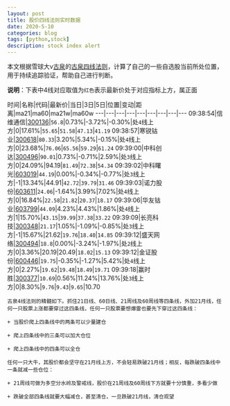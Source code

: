 ```yaml
---
layout: post
title: 股价四线法则实时数据
date: 2020-5-10
categories: blog
tags: [python,stock]
description: stock index alert
---
```



本文根据雪球大v[古泉](https://xueqiu.com/u/7148646888)的[古泉四线法则](https://xueqiu.com/7148646888/130498192)，计算了自己的一些自选股当前所处位置，用于持续追踪验证，帮助自己进行判断。

**说明**：下表中4线对应取值为`红色`表示最新价处于对应指标上方，属正面

时间|名称|代码|最新价|当日|3日|5日|位置|变动|距离|ma21|ma60|ma21w|ma60w
---|---|---|---|---|---|---|---|---
09:38:54|信维通信|[300136](https://xueqiu.com/S/SZ300136)|`56.8`|0.73%|-3.72%|-0.30%|处`4`线上方|0|17.61%|`55.65`|`51.58`|`47.13`|`41.19`
09:38:57|寒锐钴业|[300618](https://xueqiu.com/S/SZ300618)|`80.33`|3.20%|5.34%|-0.15%|处`4`线上方|0|23.68%|`76.06`|`65.56`|`59.29`|`61.24`
09:39:00|中科创达|[300496](https://xueqiu.com/S/SZ300496)|`90.01`|0.73%|-0.71%|2.59%|处`3`线上方|0|24.09%|94.19|`81.49`|`72.38`|`54.34`
09:39:02|中科曙光|[603019](https://xueqiu.com/S/SH603019)|`44.19`|0.00%|-0.34%|-0.77%|处`3`线上方|-1|13.34%|44.91|`42.72`|`39.79`|`31.46`
09:39:03|诺力股份|[603611](https://xueqiu.com/S/SH603611)|`24.06`|-1.64%|3.99%|7.02%|处`4`线上方|0|16.84%|`22.58`|`21.82`|`20.37`|`18.17`
09:39:06|华友钴业|[603799](https://xueqiu.com/S/SH603799)|`44.09`|4.23%|4.43%|1.86%|处`4`线上方|1|15.70%|`43.15`|`39.99`|`37.38`|`33.22`
09:39:09|长亮科技|[300348](https://xueqiu.com/S/SZ300348)|`21.17`|1.05%|-1.09%|-0.85%|处`3`线上方|-1|15.67%|21.62|`19.76`|`18.40`|`14.85`
09:39:12|盛天网络|[300494](https://xueqiu.com/S/SZ300494)|`18.8`|0.00%|-3.24%|-1.97%|处`2`线上方|0|3.36%|20.19|20.49|`18.02`|`15.13`
09:39:12|金证股份|[600446](https://xueqiu.com/S/SH600446)|`19.75`|-0.35%|-1.27%|5.42%|处`4`线上方|0|2.27%|`19.62`|`19.48`|`18.49`|`19.71`
09:39:18|赢时胜|[300377](https://xueqiu.com/S/SZ300377)|`10.69`|0.56%|11.24%|13.76%|处`3`线上方|0|8.30%|`9.76`|`9.43`|`9.65`|10.70

```
古泉4线法则的精髓如下。抓住21日线、60日线、21周线及60周线等四条线，外加21月线，任何一只股票上涨都要穿过这四条线，任何一只股票要想爆雷也要先下穿过这四条线：

+ 当股价爬上四条线中的两条可以少量建仓

+ 爬上四条线中的三条可以加大仓位

+ 爬上四条线中的四条可以全仓

任何一只大牛，其股价都会坚守在21月线上方，不会轻易跌破21月线；相反，每跌破四条线中一条就减一些仓位：

+ 21周线可做为多空分水岭及警戒线，股价在21周线及60周线下方就要十分慎重，多看少做

+ 跌破全部四条线就要大幅减仓，甚至清仓，一旦跌破21月线，清仓观望
```